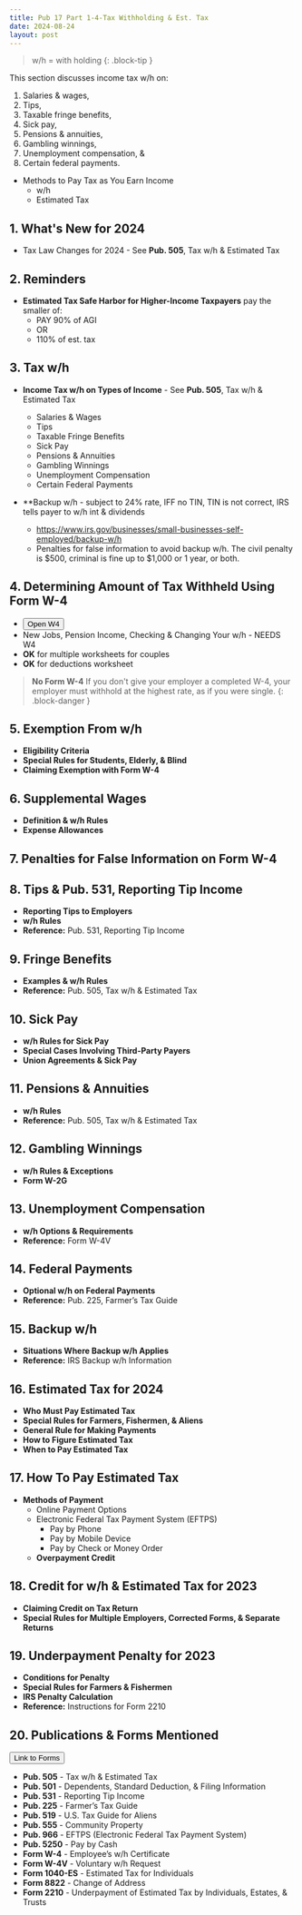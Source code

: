 ```yaml
---
title: Pub 17 Part 1-4-Tax Withholding & Est. Tax
date: 2024-08-24
layout: post
---
```


> w/h = with holding
{: .block-tip }

This section discusses income tax w/h on:

1. Salaries & wages,
1. Tips,
1. Taxable fringe benefits,
1. Sick pay,
1. Pensions & annuities,
1. Gambling winnings,
1. Unemployment compensation, &
1. Certain federal payments.

- Methods to Pay Tax as You Earn Income
    - w/h
    - Estimated Tax

## 1. What's New for 2024

- Tax Law Changes for 2024 - See **Pub. 505**, Tax w/h & Estimated Tax

## 2. Reminders

- **Estimated Tax Safe Harbor for Higher-Income Taxpayers** pay the smaller of:
     - PAY 90% of AGI
     - OR
     - 110% of est. tax

## 3. Tax w/h

- **Income Tax w/h on Types of Income** - See **Pub. 505**, Tax w/h & Estimated Tax
  - Salaries & Wages
  - Tips
  - Taxable Fringe Benefits
  - Sick Pay
  - Pensions & Annuities
  - Gambling Winnings
  - Unemployment Compensation
  - Certain Federal Payments
 
- **Backup w/h - subject to 24% rate, IFF no TIN, TIN is not correct, IRS tells payer to w/h int & dividends
  - https://www.irs.gov/businesses/small-businesses-self-employed/backup-w/h
  - Penalties for false information to avoid backup w/h. The civil penalty is \$500, criminal is fine up to \$1,000 or 1 year, or both.

## 4. Determining Amount of Tax Withheld Using Form W-4

- <button onclick="buttonFunc()">Open W4</button> <script> function buttonFunc() { window.open("https://www.irs.gov/pub/irs-pdf/fw4.pdf?OWASP_CSRFTOKEN=5DVY-N1SM-ILPA-FK96-XIIS-IJRA-FFMU-ICIR"); } </script>
- New Jobs, Pension Income, Checking & Changing Your w/h - NEEDS W4
- **OK** for multiple worksheets for couples
- **OK** for deductions worksheet

> **No Form W-4** If you don't give your employer a completed W-4, your employer must withhold at the highest rate, as if you were single.
{: .block-danger }
  
## 5. Exemption From w/h

- **Eligibility Criteria**
- **Special Rules for Students, Elderly, & Blind**
- **Claiming Exemption with Form W-4**

## 6. Supplemental Wages

- **Definition & w/h Rules**
- **Expense Allowances**

## 7. Penalties for False Information on Form W-4

## 8. Tips & Pub. 531, Reporting Tip Income

- **Reporting Tips to Employers**
- **w/h Rules**
- **Reference:** Pub. 531, Reporting Tip Income

## 9. Fringe Benefits

- **Examples & w/h Rules**
- **Reference:** Pub. 505, Tax w/h & Estimated Tax

## 10. Sick Pay

- **w/h Rules for Sick Pay**
- **Special Cases Involving Third-Party Payers**
- **Union Agreements & Sick Pay**

## 11. Pensions & Annuities

- **w/h Rules**
- **Reference:** Pub. 505, Tax w/h & Estimated Tax

## 12. Gambling Winnings

- **w/h Rules & Exceptions**
- **Form W-2G**

## 13. Unemployment Compensation

- **w/h Options & Requirements**
- **Reference:** Form W-4V

## 14. Federal Payments

- **Optional w/h on Federal Payments**
- **Reference:** Pub. 225, Farmer’s Tax Guide

## 15. Backup w/h

- **Situations Where Backup w/h Applies**
- **Reference:** IRS Backup w/h Information

## 16. Estimated Tax for 2024

- **Who Must Pay Estimated Tax**
- **Special Rules for Farmers, Fishermen, & Aliens**
- **General Rule for Making Payments**
- **How to Figure Estimated Tax**
- **When to Pay Estimated Tax**

## 17. How To Pay Estimated Tax

- **Methods of Payment**
    - Online Payment Options
   - Electronic Federal Tax Payment System (EFTPS)
     - Pay by Phone
     - Pay by Mobile Device
     - Pay by Check or Money Order
   - **Overpayment Credit**

## 18. Credit for w/h & Estimated Tax for 2023

- **Claiming Credit on Tax Return**
- **Special Rules for Multiple Employers, Corrected Forms, & Separate Returns**

## 19. Underpayment Penalty for 2023

- **Conditions for Penalty**
- **Special Rules for Farmers & Fishermen**
- **IRS Penalty Calculation**
- **Reference:** Instructions for Form 2210

## 20. Publications & Forms Mentioned

 <script>
function buttonFunc() { window.open("https://www.irs.gov/tax-professionals/enrolled-agents"); }
</script>
<button onclick="buttonFunc()">Link to Forms</button>

- **Pub. 505** - Tax w/h & Estimated Tax
- **Pub. 501** - Dependents, Standard Deduction, & Filing Information
- **Pub. 531** - Reporting Tip Income
- **Pub. 225** - Farmer’s Tax Guide
- **Pub. 519** - U.S. Tax Guide for Aliens
- **Pub. 555** - Community Property
- **Pub. 966** - EFTPS (Electronic Federal Tax Payment System)
- **Pub. 5250** - Pay by Cash
- **Form W-4** - Employee’s w/h Certificate
- **Form W-4V** - Voluntary w/h Request
- **Form 1040-ES** - Estimated Tax for Individuals
- **Form 8822** - Change of Address
- **Form 2210** - Underpayment of Estimated Tax by Individuals, Estates, & Trusts
